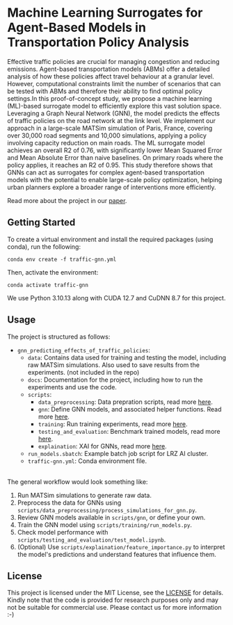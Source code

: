 # Machine Learning Surrogates for Agent-Based Models in Transportation Policy Analysis

Effective traffic policies are crucial for managing congestion and reducing emissions. Agent-based transportation models (ABMs) offer a detailed analysis of how these policies affect travel behaviour at a granular level. However, computational constraints limit the number of scenarios that can be tested with ABMs and therefore their ability to find optimal policy settings.In this proof-of-concept study, we propose a machine learning (ML)-based surrogate model to efficiently explore this vast solution space. Leveraging a Graph Neural Network (GNN), the model predicts the effects of traffic policies on the road network at the link level.  We implement our approach in a large-scale MATSim simulation of Paris, France, covering over 30,000 road segments and 10,000 simulations, applying a policy involving capacity reduction on main roads. The ML surrogate model achieves an overall R2 of 0.76, with significantly lower Mean Squared Error and Mean Absolute Error than naive baselines. On primary roads where the policy applies, it reaches an R2 of 0.95. This study therefore shows that GNNs can act as surrogates for complex agent-based transportation models with the potential to enable large-scale policy optimization, helping urban planners explore a broader range of interventions more efficiently.

Read more about the project in our [paper](https://papers.ssrn.com/sol3/papers.cfm?abstract_id=5182100#).

## Getting Started

To create a virtual environment and install the required packages (using conda), run the following:

```conda env create -f traffic-gnn.yml```

Then, activate the environment:

```conda activate traffic-gnn```

We use Python 3.10.13 along with CUDA 12.7 and CuDNN 8.7 for this project.

## Usage

The project is structured as follows:
- `gnn_predicting_effects_of_traffic_policies`:
    - `data`: Contains data used for training and testing the model, including raw MATSim simulations. Also used to save results from the experiments. (not included in the repo)
    - `docs`: Documentation for the project, including how to run the experiments and use the code.
    - `scripts`: 
        - `data_preprocessing`: Data prepration scripts, read more [here](docs/data_preprocessing.md).
        - `gnn`: Define GNN models, and associated helper functions. Read more [here](docs/gnn.md).
        - `training`: Run training experiments, read more [here](docs/training.md).
        - `testing_and_evaluation`: Benchmark trained models, read more [here](docs/testing_and_evaluation.md).
        - `explaination`: XAI for GNNs, read more [here](docs/explaination.md).
    - `run_models.sbatch`: Example batch job script for LRZ AI cluster.
    - `traffic-gnn.yml`: Conda environment file.

</br>The general workflow would look something like:

1. Run MATSim simulations to generate raw data.
2. Preprocess the data for GNNs using `scripts/data_preprocessing/process_simulations_for_gnn.py`.
3. Review GNN models available in `scripts/gnn`, or define your own.
4. Train the GNN model using `scripts/training/run_models.py`.
5. Check model performance with `scripts/testing_and_evaluation/test_model.ipynb`.
6. (Optional) Use `scripts/explaination/feature_importance.py` to interpret the model's predictions and understand features that influence them.

## License
This project is licensed under the MIT License, see the [LICENSE](LICENSE) for details. Kindly note that the code is provided for research purposes only and may not be suitable for commercial use. Please contact us for more information :-)